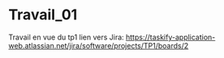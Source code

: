 # Travail_01
Travail  en vue du tp1
lien vers Jira: https://taskify-application-web.atlassian.net/jira/software/projects/TP1/boards/2
